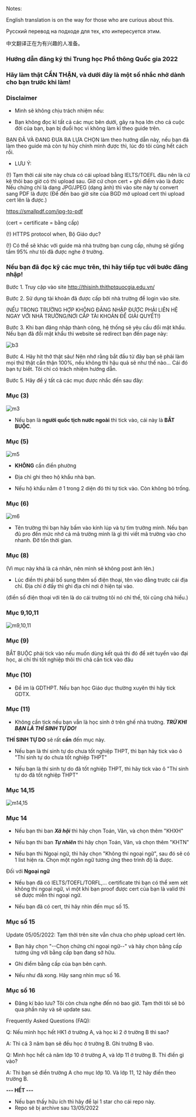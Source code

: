 Notes:

English translation is on the way for those who are curious about this.

Русский перевод на подходе для тех, кто интересуется этим.

中文翻译正在为有兴趣的人准备。

### Hướng dẫn đăng ký thi Trung học Phổ thông Quốc gia 2022 ###

### Hãy làm thật CẨN THẬN, và dưới đây là một số nhắc nhở dành cho bạn trước khi làm! ###


### Disclaimer ###
+ Mình sẽ không chịu trách nhiệm nếu:

- Bạn không đọc kĩ tất cả các mục bên dưới, gây ra họa lớn cho cả cuộc đời của bạn, bạn bị đuổi học vì không làm kĩ theo guide trên. 

BẠN ĐÃ VÀ ĐANG ĐƯA RA LỰA CHỌN làm theo hướng dẫn này, nếu bạn đã làm theo guide mà còn tự hủy chính mình được thì, lúc đó tôi cũng hết cách rồi.

+ LƯU Ý:

(!) Tạm thời cái site này chưa có cái upload bằng IELTS/TOEFL đâu nên là cứ kệ thôi bao giờ có thì upload sau. Giờ cứ chọn cert + ghi điểm vào là được
Nếu chứng chỉ là dạng JPG/JPEG (dạng ảnh) thì vào site này tự convert sang PDF là được (Để đến bao giờ site của BGD mở upload cert thì upload cert lên là được.)

https://smallpdf.com/jpg-to-pdf

(cert = certificate = bằng cấp)

(!) HTTPS protocol when, Bộ Giáo dục?

(!) Có thể sẽ khác với guide mà nhà trường bạn cung cấp, nhưng sẽ giống tầm 95% như tôi đã được nghe ở trường.

### Nếu bạn đã đọc kỹ các mục trên, thì hãy tiếp tục với bước đăng nhập! ###

Bước 1. Truy cập vào site http://thisinh.thithptquocgia.edu.vn/

Bước 2. Sử dụng tài khoản đã được cấp bởi nhà trường để login vào site.

(NẾU TRONG TRƯỜNG HỢP KHÔNG ĐĂNG NHẬP ĐƯỢC PHẢI LIÊN HỆ NGAY VỚI NHÀ TRƯỜNG/NƠI CẤP TÀI KHOẢN ĐỂ GIẢI QUYẾT!)

Bước 3. Khi bạn đăng nhập thành công, hệ thống sẽ yêu cầu đổi mật khẩu. Nếu bạn đã đổi mật khẩu thì website sẽ redirect bạn đến page này:

![b3](https://raw.githubusercontent.com/log1cs/THPTQG-2022-RegistrationGuide/main/giaodien.png)

Bước 4. Hãy hít thở thật sâu! Nên nhớ rằng bắt đầu từ đây bạn sẽ phải làm mọi thứ thật cẩn thận 100%, nếu không thì hậu quả sẽ như thế nào... Cái đó bạn tự biết. Tôi chỉ có trách nhiệm hướng dẫn.

Bước 5. Hãy để ý tất cả các mục được nhắc đến sau đây:

### Mục (3) ###

![m3](https://raw.githubusercontent.com/log1cs/THPTQG-2022-RegistrationGuide/main/3c.png)

+ Nếu bạn là **người quốc tịch nước ngoài** thì tick vào, cái này là **BẮT BUỘC**.

### Mục (5) ###

![m5](https://raw.githubusercontent.com/log1cs/THPTQG-2022-RegistrationGuide/main/5.png)

- **KHÔNG** cần điền phường

- Địa chỉ ghi theo hộ khẩu nhà bạn.

- Nếu hộ khẩu nằm ở 1 trong 2 diện đó thì tự tick vào. Còn không bỏ trống.

### Mục (6) ###

![m6](https://raw.githubusercontent.com/log1cs/THPTQG-2022-RegistrationGuide/main/6.png)

- Tên trường thì bạn hãy bấm vào kính lúp và tự tìm trường mình. Nếu bạn đủ pro đến mức nhớ cả mã trường mình là gì thì viết mã trường vào cho nhanh. Đỡ tốn thời gian.

### Mục (8) ### 

(Vì mục này khá là cá nhân, nên mình sẽ không post ảnh lên.)

- Lúc điền thì phải bổ sung thêm số điện thoại, tên vào đằng trước cái địa chỉ. Địa chỉ ở đấy thì ghi địa chỉ nơi ở hiện tại vào.

(điền số điện thoại với tên là do cái trường tôi nó chỉ thế, tôi cũng chả hiểu.)

### Mục 9,10,11 ###

![m9,10,11](https://raw.githubusercontent.com/log1cs/THPTQG-2022-RegistrationGuide/main/9,10,11.png)

### Mục (9) ###

BẮT BUỘC phải tick vào nếu muốn dùng kết quả thi đó để xét tuyển vào đại học, ai chỉ thi tốt nghiệp thôi thì chả cần tick vào đâu

### Mục (10) ###
- Để im là GDTHPT. Nếu bạn học Giáo dục thường xuyên thì hãy tick GDTX.

### Mục (11) ###

- Không cần tick nếu bạn vẫn là học sinh ở trên ghế nhà trường. ***TRỪ KHI BẠN LÀ THÍ SINH TỰ DO!***

**THÍ SINH TỰ DO** sẽ rất **cần** đến mục này.

+ Nếu bạn là thí sinh tự do chưa tốt nghiệp THPT, thì bạn hãy tick vào ô "Thí sinh tự do chưa tốt nghiệp THPT"

+ Nếu bạn là thí sinh tự do đã tốt nghiệp THPT, thì hãy tick vào ô "Thí sinh tự do đã tốt nghiệp THPT"

### Mục 14,15 ### 

![m14,15](https://raw.githubusercontent.com/log1cs/THPTQG-2022-RegistrationGuide/main/14,15.png)

### Mục 14 ###

- Nếu bạn thi ban ***Xã hội*** thì hãy chọn Toán, Văn, và chọn thêm "KHXH"

- Nếu bạn thi ban ***Tự nhiên*** thì hãy chọn Toán, Văn, và chọn thêm "KHTN"

- Nếu bạn thi Ngoại ngữ, thì hãy chọn "Không thi ngoại ngữ", sau đó sẽ có 1 list hiện ra. Chọn một ngôn ngữ tương ứng theo trình độ là được.

Đối với **Ngoại ngữ**

- Nếu bạn đã có IELTS/TOEFL/TORFL,... certificate thì bạn có thể xem xét không thi ngoại ngữ, vì một khi bạn proof được cert của bạn là valid thì sẽ được miễn thi ngoại ngữ.

- Nếu bạn đã có cert, thì hãy nhìn đến mục số 15.

### Mục số 15 ### 

Update 05/05/2022: Tạm thời trên site vẫn chưa cho phép upload cert lên.

- Bạn hãy chọn "--Chọn chứng chỉ ngoại ngữ--" và hãy chọn bằng cấp tương ứng với bằng cấp bạn đang sở hữu.

- Ghi điểm bằng cấp của bạn bên cạnh. 

- Nếu như đã xong. Hãy sang nhìn mục số 16.

### Mục số 16 ###

- Đăng kí bảo lưu? Tôi còn chưa nghe đến nó bao giờ. Tạm thời tôi sẽ bỏ qua phần này và sẽ update sau. 


Frequently Asked Questions (FAQ):

Q: Nếu mình học hết HK1 ở trường A, và học kì 2 ở trường B thì sao?

A: Thì cả 3 năm bạn sẽ đều học ở trường B. Ghi trường B vào.

Q: Mình học hết cả năm lớp 10 ở trường A, và lớp 11 ở trường B. Thì điền gì vào?

A: Thì bạn sẽ điền trường A cho mục lớp 10. Và lớp 11, 12 hãy điền theo trường B.


**--- HẾT ---**

- Nếu bạn thấy hữu ích thì hãy để lại 1 star cho cái repo này.
- Repo sẽ bị archive sau 13/05/2022
